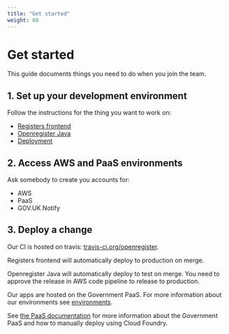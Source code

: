 ```yaml
---
title: "Get started"
weight: 60
---
```


# Get started
This guide documents things you need to do when you join the team.

## 1. Set up your development environment

Follow the instructions for the thing you want to work on:

- [Registers frontend](https://github.com/openregister/registers-frontend)
- [Openregister Java](https://github.com/openregister/openregister-java)
- [Deployment](https://github.com/openregister/deployment)

## 2. Access AWS and PaaS environments
Ask somebody to create you accounts for:

- AWS
- PaaS
- GOV.UK Notify

## 3. Deploy a change
Our CI is hosted on travis: [travis-ci.org/openregister](https://travis-ci.org/openregister).

Registers frontend will automatically deploy to production on merge.

Openregister Java will automatically deploy to test on merge. You need to approve the release in AWS code pipeline to release to production.

Our apps are hosted on the Government PaaS. For more information about our environments see [environments](/manual/environments.html).

See [the PaaS documentation](https://docs.cloud.service.gov.uk) for more information about the Government PaaS and how to manually deploy using Cloud Foundry.